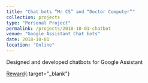 ```yaml
---
title: "Chat bots “Mr CS” and “Doctor Computer”"
collection: projects
type: "Personal Project"
permalink: /projects/2018-10-01-chatbot
venue: "Google Assistant Chat bots"
date: 2018-10-01
location: "Online"
---
```


Designed and developed chatbots for Google Assistant 

[Reward](/files/google_Assitant.jpg){:target="_blank"}